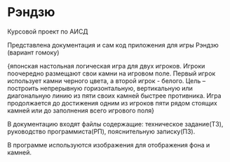# Рэндзю
Курсовой проект по АИСД

Представлена документация и сам код приложения для игры Рэндзю (вариант гомоку) 

{японская настольная логическая игра для двух игроков. Игроки поочередно размещают свои камни на игровом поле. Первый игрок использует камни черного цвета, а второй игрок - белого. Цель – построить непрерывную горизонтальную, вертикальную или диагональную линию из пяти своих камней быстрее противника. Игра продолжается до достижения одним из игроков пяти рядом стоящих камней или до заполнения всего игрового поля}


В документацию входят файлы содержащие: техническое задание(ТЗ), руководство программиста(РП), пояснительную записку(ПЗ).

В программе используются изображения для отображения фона и камней.
